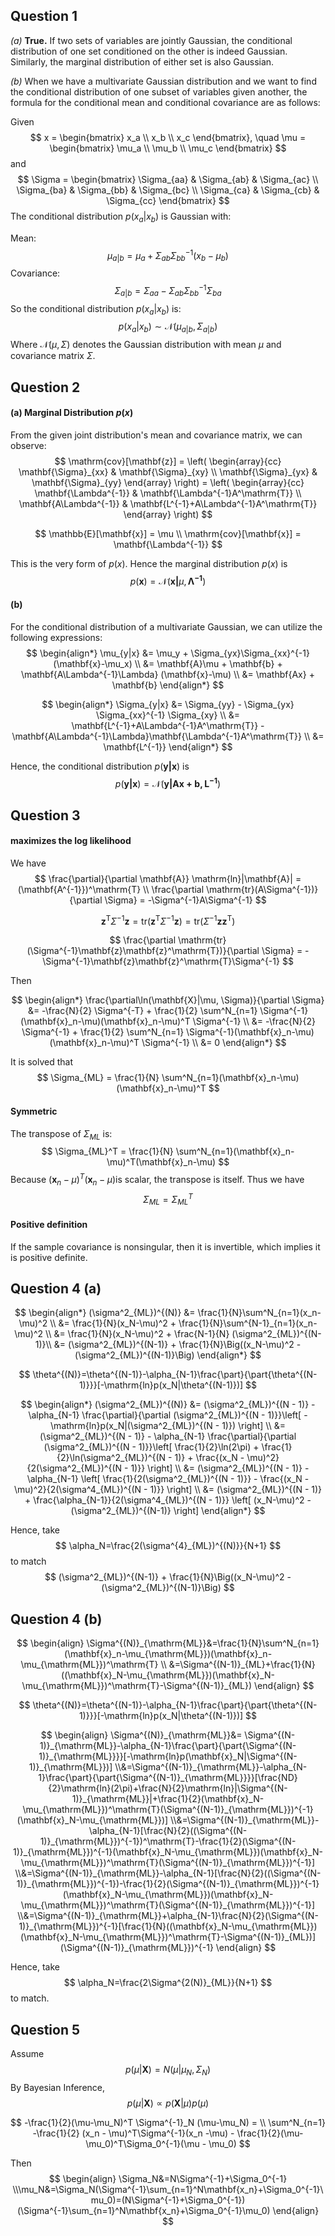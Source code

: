 ## Question 1

*(a)* **True.** If two sets of variables are jointly Gaussian, the conditional distribution of one set conditioned on the other is indeed Gaussian. Similarly, the marginal distribution of either set is also Gaussian.

*(b)* When we have a multivariate Gaussian distribution and we want to find the conditional distribution of one subset of variables given another, the formula for the conditional mean and conditional covariance are as follows:

Given 
$$
x = \begin{bmatrix} x_a \\ x_b \\ x_c \end{bmatrix}, \quad
\mu = \begin{bmatrix} \mu_a \\ \mu_b \\ \mu_c \end{bmatrix}
$$
and
$$
\Sigma = 
\begin{bmatrix} 
\Sigma_{aa} & \Sigma_{ab} & \Sigma_{ac} \\ 
\Sigma_{ba} & \Sigma_{bb} & \Sigma_{bc} \\ 
\Sigma_{ca} & \Sigma_{cb} & \Sigma_{cc} 
\end{bmatrix}
$$
The conditional distribution $p(x_a | x_b)$ is Gaussian with:

Mean:
$$
\mu_{a|b} = \mu_a + \Sigma_{ab} \Sigma_{bb}^{-1} (x_b - \mu_b)
$$
Covariance:
$$
\Sigma_{a|b} = \Sigma_{aa} - \Sigma_{ab} \Sigma_{bb}^{-1} \Sigma_{ba}
$$
So the conditional distribution $p(x_a | x_b)$ is:
$$
p(x_a | x_b) \sim \mathcal{N}(\mu_{a|b}, \Sigma_{a|b})
$$
Where $\mathcal{N}(\mu, \Sigma)$ denotes the Gaussian distribution with mean $\mu$ and covariance matrix $\Sigma$.



## Question 2

#### (a) Marginal Distribution $p(x)$

From the given joint distribution's mean and covariance matrix, we can observe:
$$
\mathrm{cov}[\mathbf{z}] = 
\left( 
\begin{array}{cc}
\mathbf{\Sigma}_{xx} & \mathbf{\Sigma}_{xy} \\
\mathbf{\Sigma}_{yx} & \mathbf{\Sigma}_{yy}
\end{array} 
\right) = 
\left( \begin{array}{cc} 
\mathbf{\Lambda^{-1}} & \mathbf{\Lambda^{-1}A^\mathrm{T}} \\
\mathbf{A\Lambda^{-1}} & \mathbf{L^{-1}+A\Lambda^{-1}A^\mathrm{T}}
\end{array} \right)
$$

$$
\mathbb{E}[\mathbf{x}] = \mu \\
\mathrm{cov}[\mathbf{x}] = \mathbf{\Lambda^{-1}}
$$

This is the very form of $p(x)$. Hence the marginal distribution $p(x)$ is
$$
p(\mathbf{x}) = \mathcal{N}(\mathbf{x|}\mu, \mathbf{\Lambda^{-1}})
$$

#### (b)

For the conditional distribution of a multivariate Gaussian, we can utilize the following expressions:
$$
\begin{align*}
\mu_{y|x} &= \mu_y + \Sigma_{yx}\Sigma_{xx}^{-1}(\mathbf{x}-\mu_x) \\
&= \mathbf{A}\mu + \mathbf{b} + \mathbf{A\Lambda^{-1}\Lambda} (\mathbf{x}-\mu) \\
&= \mathbf{Ax} + \mathbf{b}
\end{align*}
$$

$$
\begin{align*}
\Sigma_{y|x} &= \Sigma_{yy} - \Sigma_{yx} \Sigma_{xx}^{-1} \Sigma_{xy} \\
&= \mathbf{L^{-1}+A\Lambda^{-1}A^\mathrm{T}} - \mathbf{A\Lambda^{-1}\Lambda}\mathbf{\Lambda^{-1}A^\mathrm{T}} \\
&= \mathbf{L^{-1}}
\end{align*}
$$

Hence, the conditional distribution $p(\mathbf{y|x})$ is
$$
p(\mathbf{y|x})=\mathcal{N}(\mathbf{y|Ax+b, L^{-1}})
$$

## Question 3

#### maximizes the log likelihood

We have
$$
\frac{\partial}{\partial \mathbf{A}} \mathrm{ln}|\mathbf{A}| = (\mathbf{A^{-1}})^\mathrm{T} \\
\frac{\partial \mathrm{tr}(A\Sigma^{-1})}{\partial \Sigma} = -\Sigma^{-1}A\Sigma^{-1}
$$

$$
\mathbf{z}^\mathrm{T}\Sigma^{-1}\mathbf{z} = \mathrm{tr}(\mathbf{z}^\mathrm{T}\Sigma^{-1}\mathbf{z}) = \mathrm{tr}(\Sigma^{-1}\mathbf{z}\mathbf{z}^\mathrm{T})
$$

$$
\frac{\partial \mathrm{tr}(\Sigma^{-1}\mathbf{z}\mathbf{z}^\mathrm{T})}{\partial \Sigma} = -\Sigma^{-1}\mathbf{z}\mathbf{z}^\mathrm{T}\Sigma^{-1}
$$

Then 

$$
\begin{align*}
\frac{\partial\ln(\mathbf{X}|\mu, \Sigma)}{\partial \Sigma} 
&= -\frac{N}{2} \Sigma^{-T} + \frac{1}{2} \sum^N_{n=1} \Sigma^{-1}(\mathbf{x}_n-\mu)(\mathbf{x}_n-\mu)^T \Sigma^{-1} \\
&= -\frac{N}{2} \Sigma^{-1} + \frac{1}{2} \sum^N_{n=1} \Sigma^{-1}(\mathbf{x}_n-\mu)(\mathbf{x}_n-\mu)^T \Sigma^{-1} \\
&= 0
\end{align*}
$$

It is solved that
$$
\Sigma_{ML} = \frac{1}{N} \sum^N_{n=1}(\mathbf{x}_n-\mu)(\mathbf{x}_n-\mu)^T
$$

#### Symmetric

The transpose of $\Sigma_{ML}$ is:
$$
\Sigma_{ML}^T = \frac{1}{N} \sum^N_{n=1}(\mathbf{x}_n-\mu)^T(\mathbf{x}_n-\mu)
$$
Because $(\mathbf{x}_n-\mu)^T(\mathbf{x}_n-\mu)$​ is scalar, the transpose is itself. Thus we have
$$
\Sigma_{ML} = \Sigma_{ML}^T
$$

#### Positive definition

 If the sample covariance is nonsingular, then it is invertible, which implies it is positive definite.



## Question 4 (a)

$$
\begin{align*}
(\sigma^2_{ML})^{(N)} &= \frac{1}{N}\sum^N_{n=1}(x_n-\mu)^2 \\
&= \frac{1}{N}(x_N-\mu)^2 + \frac{1}{N}\sum^{N-1}_{n=1}(x_n-\mu)^2 \\
&= \frac{1}{N}(x_N-\mu)^2 + \frac{N-1}{N} (\sigma^2_{ML})^{(N-1)}\\
&= (\sigma^2_{ML})^{(N-1)} + \frac{1}{N}\Big((x_N-\mu)^2 - (\sigma^2_{ML})^{(N-1)}\Big)
\end{align*}
$$

$$
\theta^{(N)}=\theta^{(N-1)}-\alpha_{N-1}\frac{\part}{\part{\theta^{(N-1)}}}[-\mathrm{ln}p(x_N|\theta^{(N-1)})]
$$

$$
\begin{align*}
(\sigma^2_{ML})^{(N)} 
&= (\sigma^2_{ML})^{(N - 1)} - \alpha_{N-1} \frac{\partial}{\partial (\sigma^2_{ML})^{(N - 1)}}\left[ -\mathrm{ln}p(x_N|(\sigma^2_{ML})^{(N - 1)}) \right] \\
&= (\sigma^2_{ML})^{(N - 1)} - \alpha_{N-1} \frac{\partial}{\partial (\sigma^2_{ML})^{(N - 1)}}\left[ \frac{1}{2}\ln(2\pi) + \frac{1}{2}\ln(\sigma^2_{ML})^{(N - 1)} + \frac{(x_N - \mu)^2}{2(\sigma^2_{ML})^{(N - 1)}} \right] \\
&= (\sigma^2_{ML})^{(N - 1)} - \alpha_{N-1} \left[ \frac{1}{2(\sigma^2_{ML})^{(N - 1)}} - \frac{(x_N - \mu)^2}{2(\sigma^4_{ML})^{(N - 1)}} \right] \\
&= (\sigma^2_{ML})^{(N - 1)} + \frac{\alpha_{N-1}}{2(\sigma^4_{ML})^{(N - 1)}} \left[ (x_N-\mu)^2 - (\sigma^2_{ML})^{(N-1)} \right]
\end{align*}
$$

Hence, take
$$
\alpha_N=\frac{2(\sigma^{4}_{ML})^{(N)}}{N+1}
$$
to match
$$
(\sigma^2_{ML})^{(N-1)} + \frac{1}{N}\Big((x_N-\mu)^2 - (\sigma^2_{ML})^{(N-1)}\Big)
$$


## Question 4 (b)

$$
\begin{align}
\Sigma^{(N)}_{\mathrm{ML}}&=\frac{1}{N}\sum^N_{n=1}(\mathbf{x}_n-\mu_{\mathrm{ML}})(\mathbf{x}_n-\mu_{\mathrm{ML}})^\mathrm{T}
\\
&=\Sigma^{(N-1)}_{ML}+\frac{1}{N}((\mathbf{x}_N-\mu_{\mathrm{ML}})(\mathbf{x}_N-\mu_{\mathrm{ML}})^\mathrm{T}-\Sigma^{(N-1)}_{ML})
\end{align}
$$

$$
\theta^{(N)}=\theta^{(N-1)}-\alpha_{N-1}\frac{\part}{\part{\theta^{(N-1)}}}[-\mathrm{ln}p(x_N|\theta^{(N-1)})]
$$

$$
\begin{align}
\Sigma^{(N)}_{\mathrm{ML}}&= \Sigma^{(N-1)}_{\mathrm{ML}}-\alpha_{N-1}\frac{\part}{\part{\Sigma^{(N-1)}_{\mathrm{ML}}}}[-\mathrm{ln}p(\mathbf{x}_N|\Sigma^{(N-1)}_{\mathrm{ML}})]
\\&=\Sigma^{(N-1)}_{\mathrm{ML}}-\alpha_{N-1}\frac{\part}{\part{\Sigma^{(N-1)}_{\mathrm{ML}}}}[\frac{ND}{2}\mathrm{ln}(2\pi)+\frac{N}{2}\mathrm{ln}|\Sigma^{(N-1)}_{\mathrm{ML}}|+\frac{1}{2}(\mathbf{x}_N-\mu_{\mathrm{ML}})^\mathrm{T}(\Sigma^{(N-1)}_{\mathrm{ML}})^{-1}(\mathbf{x}_N-\mu_{\mathrm{ML}})]
\\&=\Sigma^{(N-1)}_{\mathrm{ML}}-\alpha_{N-1}[\frac{N}{2}((\Sigma^{(N-1)}_{\mathrm{ML}})^{-1})^\mathrm{T}-\frac{1}{2}(\Sigma^{(N-1)}_{\mathrm{ML}})^{-1}(\mathbf{x}_N-\mu_{\mathrm{ML}})(\mathbf{x}_N-\mu_{\mathrm{ML}})^\mathrm{T}(\Sigma^{(N-1)}_{\mathrm{ML}})^{-1}]
\\&=\Sigma^{(N-1)}_{\mathrm{ML}}-\alpha_{N-1}[\frac{N}{2}((\Sigma^{(N-1)}_{\mathrm{ML}})^{-1})-\frac{1}{2}(\Sigma^{(N-1)}_{\mathrm{ML}})^{-1}(\mathbf{x}_N-\mu_{\mathrm{ML}})(\mathbf{x}_N-\mu_{\mathrm{ML}})^\mathrm{T}(\Sigma^{(N-1)}_{\mathrm{ML}})^{-1}]
\\&=\Sigma^{(N-1)}_{\mathrm{ML}}+\alpha_{N-1}\frac{N}{2}(\Sigma^{(N-1)}_{\mathrm{ML}})^{-1}[\frac{1}{N}((\mathbf{x}_N-\mu_{\mathrm{ML}})(\mathbf{x}_N-\mu_{\mathrm{ML}})^\mathrm{T}-\Sigma^{(N-1)}_{ML})](\Sigma^{(N-1)}_{\mathrm{ML}})^{-1}
\end{align}
$$

Hence, take
$$
\alpha_N=\frac{2\Sigma^{2(N)}_{ML}}{N+1}
$$
to match.



## Question 5

Assume
$$
p(\mu|\mathbf{X})=N(\mu|\mu_N,\Sigma_N)
$$
By Bayesian Inference, 
$$
p(\mu|\mathbf{X}) \propto p(\mathbf{X}|\mu) p(\mu)
$$

$$
-\frac{1}{2}(\mu-\mu_N)^T \Sigma^{-1}_N (\mu-\mu_N) =
\\
\sum^N_{n=1} -\frac{1}{2} (x_n - \mu)^T\Sigma^{-1}(x_n -\mu) - \frac{1}{2}(\mu-\mu_0)^T\Sigma_0^{-1}(\mu - \mu_0)
$$

Then
$$
\begin{align}
\Sigma_N&=N\Sigma^{-1}+\Sigma_0^{-1}
\\\mu_N&=\Sigma_N(\Sigma^{-1}\sum_{n=1}^N\mathbf{x_n}+\Sigma_0^{-1}\mu_0)=(N\Sigma^{-1}+\Sigma_0^{-1})(\Sigma^{-1}\sum_{n=1}^N\mathbf{x_n}+\Sigma_0^{-1}\mu_0)
\end{align}
$$
